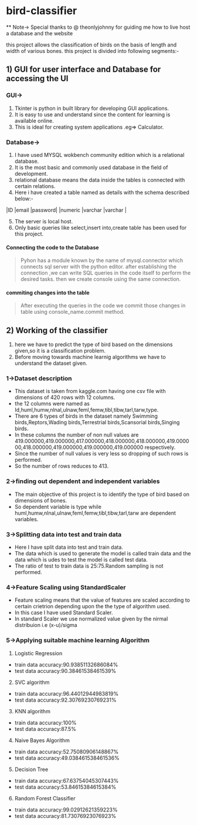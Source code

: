 # bird-classifier

** Note-> Special thanks to @ theonlyjohnny for guiding me how to live host a database and the website 

this project allows the classification of birds on the basis of length and width of various bones.
this project is divided into following segments:-

## 1) GUI for user interface and Database for accessing the UI
### GUI->
1. Tkinter is python in built library for developing GUI applications.
2. It is easy to use and understand since the  content for learning is available online.
3. This is ideal for creating system applications .eg=> Calculator.

### Database->
1. I have used MYSQL wokbench community edition which is a relational database.
2. It is the most basic and commonly used database in the field of development.
3. relational database means the data inside the tables is connected with certain relations.
4. Here i have created a table named as details with the schema described below:-

 |ID           |email      |password|
 |numeric      |varchar    |varchar |

5. The server is local host.
6. Only basic queries like select,insert into,create table has been used for this project.

#### Connecting the code to the Database
>Pyhon has a module known by the name of mysql.connector which connects sql server with the python editor.
>after establishing the connection ,we can write SQL queries in the code itself to perform the desired tasks.
>then we create console using the same connection.

#### commiting changes into the table
>After executing the queries  in the  code we commit those changes in table using console_name.commit method.

## 2) Working of the classifier
1. here we have to predict the type of bird based on the dimensions given,so it is a classification problem.
2. Before moving towards machine learnig algorithms we have to understand the dataset given.

### 1->Dataset description
* This dataset is taken from kaggle.com having one csv file with dimensions of 420 rows with 12 columns.
* the 12 columns were named as Id,huml,humw,nlnal,ulnaw,feml,femw,tibl,tibw,tarl,tarw,type.
* There are 6 types of birds in the dataset namely Swimming birds,Reptors,Wading birds,Terrestrial birds,Scansorial birds,Singing birds.
* In these columns the number of non null values are 419.000000,419.000000,417.000000,418.000000,418.000000,419.000000,418.000000,419.000000,419.000000,419.000000 respectively.
* Since the number of null values is very less so dropping of such rows is performed.
* So the number of rows reduces to 413.

### 2->finding  out dependent and independent variables
* The main objective of this project is to identify the type of bird based on dimensions of bones.
* So dependent variable is type while huml,humw,nlnal,ulnaw,feml,femw,tibl,tibw,tarl,tarw are dependent variables.

### 3->Splitting data into test and train data
* Here I  have split data into test and train data.
* The data which is used to generate the model is called train data and the data  which is udes to test the model is called test data.
* The ratio of test to train data is 25:75.Random sampling is not performed.

### 4->Feature Scaling using StandardScaler
* Feature scaling means that the value of features are scaled according to certain crietrion depending upon the the type of algorithm used.
* In this case I have used Standard Scaler.
* In standard Scaler we use normalized value given by the nirmal distribuion i.e (x-u)/sigma

### 5->Applying suitable machine learning Algorithm
1. Logistic Regression
* train data accuracy:90.93851132686084%
* test data accuracy:90.38461538461539%

2. SVC algorithm
* train data accuracy:96.44012944983819%
* test data accuracy:92.30769230769231%

3. KNN algorithm
* train data accuracy:100%
* test data accuracy:87.5%

4. Naive Bayes Algorithm
* train data accuracy:52.75080906148867%
* test data accuracy:49.038461538461536%

5. Decision Tree
* train data accuracy:67.63754045307443%
* test data accuracy:53.84615384615384%

6. Random Forest Classifier
* train data accuracy:99.02912621359223%
* test data accuracy:81.73076923076923%
